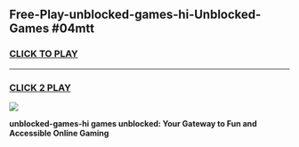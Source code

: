 
## Free-Play-unblocked-games-hi-Unblocked-Games #04mtt
<h3>
<a href="https://news.freeplayer.one?title=unblocked-games-hi&ref=8M">CLICK TO PLAY</a></h3>
<hr>

<h3>
<a href="https://news.freeplayer.one?title=unblocked-games-hi&ref=8M">CLICK 2 PLAY</a>
  
</h3>

<a href="https://news.freeplayer.one?title=unblocked-games-hi&ref=8M"><img src="https://clearcache.store/games.png"></a>


**unblocked-games-hi games unblocked: Your Gateway to Fun and Accessible Online Gaming**
